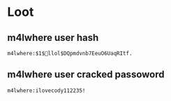 # Loot
## m4lwhere user hash 
`m4lwhere:$1$🧂llol$DQpmdvnb7EeuO6UaqRItf.`
## m4lwhere user cracked passoword
`m4lwhere:ilovecody112235!`